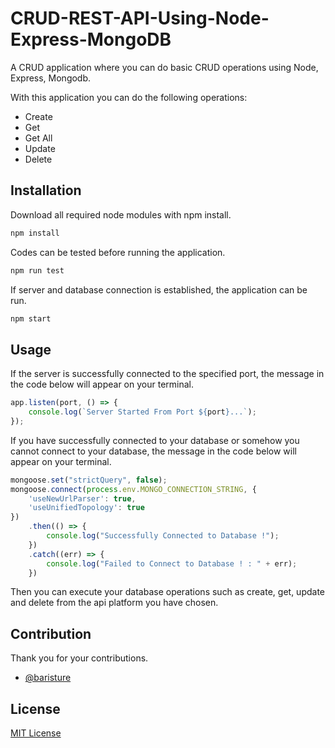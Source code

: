 # CRUD-REST-API-Using-Node-Express-MongoDB

A CRUD application where you can do basic CRUD operations using Node, Express, Mongodb.

With this application you can do the following operations:

- Create
- Get
- Get All
- Update
- Delete

## Installation

Download all required node modules with npm install.

```bash
npm install
```
Codes can be tested before running the application.

```bash
npm run test
```
If server and database connection is established, the application can be run.

```bash
npm start
```

## Usage

If the server is successfully connected to the specified port, the message in the code below will appear on your terminal.

```javascript
app.listen(port, () => {
    console.log(`Server Started From Port ${port}...`);
});
```

If you have successfully connected to your database or somehow you cannot connect to your database, the message in the code below will appear on your terminal.

```javascript
mongoose.set("strictQuery", false);
mongoose.connect(process.env.MONGO_CONNECTION_STRING, {
    'useNewUrlParser': true,
    'useUnifiedTopology': true
})
    .then(() => {
        console.log("Successfully Connected to Database !");
    })
    .catch((err) => {
        console.log("Failed to Connect to Database ! : " + err);
    })
```

Then you can execute your database operations such as create, get, update and delete from the api platform you have chosen.

## Contribution

Thank you for your contributions.

- [@baristure](https://github.com/baristure)

## License

[MIT License](LICENSE)
